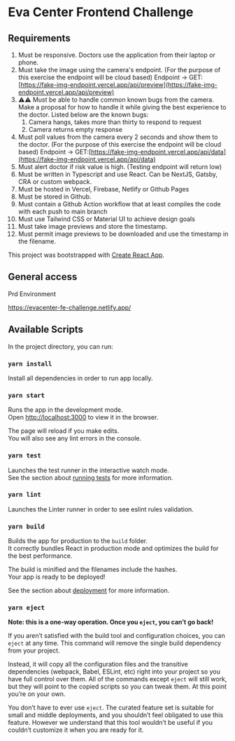 # Eva Center Frontend Challenge

## Requirements

1. Must be responsive. Doctors use the application from their laptop or phone.
2. Must take the image using the camera's endpoint. (For the purpose of this exercise the endpoint will be cloud based) Endpoint → GET:[https://fake-img-endpoint.vercel.app/api/preview](https://fake-img-endpoint.vercel.app/api/preview)
3. ⚠️⚠️ Must be able to handle common known bugs from the camera. Make a proposal for how to handle it while giving the best experience to the doctor. Listed below are the known bugs:
   1. Camera hangs, takes more than thirty to respond to request
   2. Camera returns empty response
4. Must poll values from the camera every 2 seconds and show them to the doctor. (For the purpose of this exercise the endpoint will be cloud based) Endpoint → GET:[https://fake-img-endpoint.vercel.app/api/data](https://fake-img-endpoint.vercel.app/api/data)
5. Must alert doctor if risk value is high. (Testing endpoint will return low)
6. Must be written in Typescript and use React. Can be NextJS, Gatsby, CRA or custom webpack.
7. Must be hosted in Vercel, Firebase, Netlify or Github Pages
8. Must be stored in Github.
9. Must contain a Github Action workflow that at least compiles the code with each push to main branch
10. Must use Tailwind CSS or Material UI to achieve design goals
11. Must take image previews and store the timestamp.
12. Must permit image previews to be downloaded and use the timestamp in the filename.

This project was bootstrapped with [Create React App](https://github.com/facebook/create-react-app).

## General access

Prd Environment

https://evacenter-fe-challenge.netlify.app/

## Available Scripts

In the project directory, you can run:

### `yarn install`

Install all dependencies in order to run app locally.

### `yarn start`

Runs the app in the development mode.\
Open [http://localhost:3000](http://localhost:3000) to view it in the browser.

The page will reload if you make edits.\
You will also see any lint errors in the console.

### `yarn test`

Launches the test runner in the interactive watch mode.\
See the section about [running tests](https://facebook.github.io/create-react-app/docs/running-tests) for more information.

### `yarn lint`

Launches the Linter runner in order to see eslint rules validation.

### `yarn build`

Builds the app for production to the `build` folder.\
It correctly bundles React in production mode and optimizes the build for the best performance.

The build is minified and the filenames include the hashes.\
Your app is ready to be deployed!

See the section about [deployment](https://facebook.github.io/create-react-app/docs/deployment) for more information.

### `yarn eject`

**Note: this is a one-way operation. Once you `eject`, you can’t go back!**

If you aren’t satisfied with the build tool and configuration choices, you can `eject` at any time. This command will remove the single build dependency from your project.

Instead, it will copy all the configuration files and the transitive dependencies (webpack, Babel, ESLint, etc) right into your project so you have full control over them. All of the commands except `eject` will still work, but they will point to the copied scripts so you can tweak them. At this point you’re on your own.

You don’t have to ever use `eject`. The curated feature set is suitable for small and middle deployments, and you shouldn’t feel obligated to use this feature. However we understand that this tool wouldn’t be useful if you couldn’t customize it when you are ready for it.
